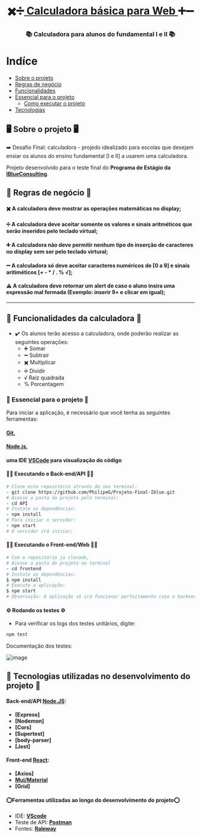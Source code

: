 <h1 align="center">
     ✖️➗<a href="#" alt="calculadora web"> Calculadora básica para Web </a>➕➖
</h1>

<h3 align="center">
    📚 Calculadora para alunos do fundamental I e II 📚
</h3>

Indíce
=================

<!--ts-->
   * [Sobre o projeto](#-sobre-o-projeto)
   * [Regras de negócio](#-regras-de-negocio)
   * [Funcionalidades](#-funcionalidades)
   * [Essencial para o projeto](#pré-requisitos)
     * [Como executar o projeto](#-como-executar-o-projeto)
   * [Tecnologias](#-tecnologias)
<!--te-->

## 🖥️ Sobre o projeto 🖥️

➡️ Desafio Final: calculadora - projedo idealizado para escolas que desejam ensiar os alunos do ensino fundamental [I e II] a usarem uma calculadora.

Projeto desenvolvido para o teste final do **Programa de Estágio da [IBlueConsulting](https://www.iblueconsulting.com.br/)**.


## 🎯 Regras de negócio 🎯 
#### ✖️ A calculadora deve mostrar as operações matemáticas no display;
#### ➗ A calculadora deve aceitar somente os valores e sinais aritméticos que serão inseridos pelo teclado virtual;
#### ➕ A calculadora não deve permitir nenhum tipo de inserção de caracteres no display sem ser pelo teclado virtural;
#### ➖ A calculadora só deve aceitar caracteres numéricos de [0 a 9] e sinais aritiméticos [+ - * / . % √]; 
#### ⚠️ A calculadora deve retornar um alert de caso o aluno insira uma expressão mal formada (Exemplo: inserir 9+ e clicar em igual); 
---

## 📌 Funcionalidades da calculadora 📌

- ✔️ Os alunos terão acesso a calculadora, onde poderão realizar as seguintes operações:
    - ➕ Somar
    - ➖ Subtrair
    - ✖️ Multiplicar
    - ➗ Dividir
    - √ Raiz quadrada
    - % Porcentagem

### 🚦 Essencial para o projeto 🚦

Para iniciar a aplicação, é necessário que você tenha as seguintes ferramentas:
#### **[Git](https://git-scm.com)**,
#### **[Node.js](https://nodejs.org/en/)**,
#### uma IDE **[VSCode](https://code.visualstudio.com/)** para visualização do código

#### 🧑‍💻 Executando o Back-end/API 🧑‍💻
```bash
# Clone este repositório através do seu terminal:
- git clone https://github.com/PhilipeG/Projeto-Final-Iblue.git
# Acesse a pasta do projeto pelo terminal:
- cd API
# Instale as dependências:
- npm install
# Para iniciar o servidor:
- npm start
# O servidor irá iniciar;
```

#### 👨‍💻 Executando o Front-end/Web 👨‍💻

```bash
# Com o repositório ja clonado,
# Acesse a pasta do projeto no terminal
- cd frontend
# Instale as dependências:
$ npm install
# Execute a aplicação:
$ npm start
# Observação: A aplicação só irá funcionar perfeitamente caso o backend esteja rodando ao mesmo tempo. 
```

#### ⚙️ Rodando os testes ⚙️

- Para verificar os logs dos testes unitários, digite:
```bash
npm test
```
Documentação dos testes:

![image](https://user-images.githubusercontent.com/82830426/169707532-30141d49-1fb3-42bc-8d52-d149dedf944c.png)

## 🚀 Tecnologias utilizadas no desenvolvimento do projeto 🚀

#### Back-end/API **[Node.JS](https://nodejs.org/pt-br/)**:

-   **[Express]**
-   **[Nodemon]**
-   **[Cors]**
-   **[Supertest]**
-   **[body-parser]**
-   **[Jest]**

#### Front-end **[React](https://pt-br.reactjs.org)**:

-   **[Axios]**
-   **[Mui/Material](https://mui.com/pt/)**
-   **[Grid]**

#### ⭕**Ferramentas utilizadas ao longo do desenvolvimento do projeto**⭕

-   IDE:  **[VScode](https://code.visualstudio.com/)**
-   Teste de API:  **[Postman](https://www.postman.com)**
-   Fontes: **[Raleway](https://fonts.google.com/specimen/Raleway)**